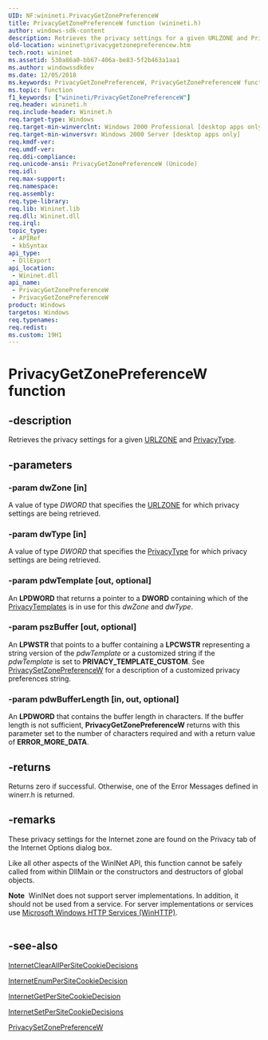 ```yaml
---
UID: NF:winineti.PrivacyGetZonePreferenceW
title: PrivacyGetZonePreferenceW function (winineti.h)
author: windows-sdk-content
description: Retrieves the privacy settings for a given URLZONE and PrivacyType.
old-location: wininet\privacygetzonepreferencew.htm
tech.root: wininet
ms.assetid: 530a86a0-bb67-406a-be83-5f2b463a1aa1
ms.author: windowssdkdev
ms.date: 12/05/2018
ms.keywords: PrivacyGetZonePreferenceW, PrivacyGetZonePreferenceW function [WinINet], wininet.privacygetzonepreferencew, winineti/PrivacyGetZonePreferenceW
ms.topic: function
f1_keywords: ["winineti/PrivacyGetZonePreferenceW"]
req.header: winineti.h
req.include-header: Wininet.h
req.target-type: Windows
req.target-min-winverclnt: Windows 2000 Professional [desktop apps only]
req.target-min-winversvr: Windows 2000 Server [desktop apps only]
req.kmdf-ver: 
req.umdf-ver: 
req.ddi-compliance: 
req.unicode-ansi: PrivacyGetZonePreferenceW (Unicode)
req.idl: 
req.max-support: 
req.namespace: 
req.assembly: 
req.type-library: 
req.lib: Wininet.lib
req.dll: Wininet.dll
req.irql: 
topic_type:
 - APIRef
 - kbSyntax
api_type:
 - DllExport
api_location:
 - Wininet.dll
api_name:
 - PrivacyGetZonePreferenceW
 - PrivacyGetZonePreferenceW
product: Windows
targetos: Windows
req.typenames: 
req.redist: 
ms.custom: 19H1
---
```


# PrivacyGetZonePreferenceW function


## -description


Retrieves the privacy settings for a given 
<a href="https://docs.microsoft.com/en-us/dotnet/api/microsoft.visualstudio.ole.interop.urlzone">URLZONE</a> and <a href="https://docs.microsoft.com/windows/desktop/WinInet/privacy-type">PrivacyType</a>.


## -parameters




### -param dwZone [in]

A value of type <i>DWORD</i> that specifies the <a href="https://docs.microsoft.com/en-us/dotnet/api/microsoft.visualstudio.ole.interop.urlzone">URLZONE</a> for which privacy settings are being retrieved.


### -param dwType [in]

A value of type <i>DWORD</i> that specifies the <a href="https://docs.microsoft.com/windows/desktop/WinInet/privacy-type">PrivacyType</a> for which privacy settings are being retrieved.


### -param pdwTemplate [out, optional]

An <b>LPDWORD</b> that returns a pointer to a <b>DWORD</b> containing which of the <a href="https://docs.microsoft.com/windows/desktop/WinInet/privacy-templates">PrivacyTemplates</a> is in use for this <i>dwZone</i> and <i>dwType</i>.


### -param pszBuffer [out, optional]

An  <b>LPWSTR</b> that points to a buffer containing a <b>LPCWSTR</b> representing a string version of the <i>pdwTemplate</i> or a customized string if the <i>pdwTemplate</i> is set to <b>PRIVACY_TEMPLATE_CUSTOM</b>. See <a href="https://docs.microsoft.com/windows/desktop/api/wininet/nf-wininet-privacysetzonepreferencew">PrivacySetZonePreferenceW</a> for a description of a customized privacy preferences string.


### -param pdwBufferLength [in, out, optional]

An <b>LPDWORD</b> that contains the buffer length in characters. If the buffer length is not sufficient, <b>PrivacyGetZonePreferenceW</b> returns with this parameter set to the number of characters required and with a return value of <b>ERROR_MORE_DATA</b>.


## -returns



Returns zero if successful. Otherwise, one of the Error Messages defined in winerr.h is returned.




## -remarks



These privacy settings for the Internet zone are found on the Privacy tab of the Internet Options dialog box.

Like all other aspects of the WinINet API, this function cannot be safely called from within DllMain or the constructors and destructors of global objects.

<div class="alert"><b>Note</b>  WinINet does not support server implementations. In addition, it should not be used from a service.  For server implementations or services use <a href="https://docs.microsoft.com/windows/desktop/WinHttp/winhttp-start-page">Microsoft Windows HTTP Services (WinHTTP)</a>.</div>
<div> </div>



## -see-also




<a href="https://docs.microsoft.com/windows/desktop/api/wininet/nf-wininet-internetclearallpersitecookiedecisions">InternetClearAllPerSiteCookieDecisions</a>



<a href="https://docs.microsoft.com/windows/desktop/api/wininet/nf-wininet-internetenumpersitecookiedecisiona">InternetEnumPerSiteCookieDecision</a>



<a href="https://docs.microsoft.com/windows/desktop/api/wininet/nf-wininet-internetgetpersitecookiedecisiona">InternetGetPerSiteCookieDecision</a>



<a href="https://docs.microsoft.com/windows/desktop/api/wininet/nf-wininet-internetsetpersitecookiedecisiona">InternetSetPerSiteCookieDecisions</a>



<a href="https://docs.microsoft.com/windows/desktop/api/wininet/nf-wininet-privacysetzonepreferencew">PrivacySetZonePreferenceW</a>
 

 

